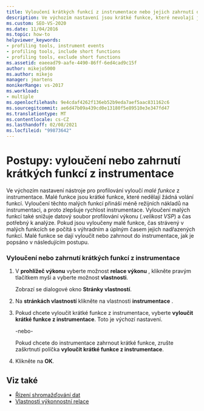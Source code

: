 ```yaml
---
title: Vyloučení krátkých funkcí z instrumentace nebo jejich zahrnutí do instrumentace
description: Ve výchozím nastavení jsou krátké funkce, které nevolají jiné funkce, vyloučené z instrumentace pro snížení režie. Přečtěte si, jak je zahrnout nebo vyloučit.
ms.custom: SEO-VS-2020
ms.date: 11/04/2016
ms.topic: how-to
helpviewer_keywords:
- profiling tools, instrument events
- profiling tools, include short functions
- profiling tools, exclude short functions
ms.assetid: eaeead79-aafe-4490-86ff-6ed4cad9c15f
author: mikejo5000
ms.author: mikejo
manager: jmartens
monikerRange: vs-2017
ms.workload:
- multiple
ms.openlocfilehash: 9e4cdaf4262f136eb52b9eda7aef5aac831162c6
ms.sourcegitcommit: ae6d47b09a439cd0e13180f5e89510e3e347fd47
ms.translationtype: MT
ms.contentlocale: cs-CZ
ms.lasthandoff: 02/08/2021
ms.locfileid: "99873642"
---
```

# <a name="how-to-exclude-or-include-short-functions-from-instrumentation"></a>Postupy: vyloučení nebo zahrnutí krátkých funkcí z instrumentace
Ve výchozím nastavení nástroje pro profilování vyloučí *malé funkce* z instrumentace. Malé funkce jsou krátké funkce, které nedělají žádná volání funkcí. Vyloučení těchto malých funkcí přináší méně režijních nákladů na instrumentaci, a proto zlepšuje rychlost instrumentace. Vyloučení malých funkcí také snižuje datový soubor profilování výkonu (.*velikost VSP*) a čas potřebný k analýze. Pokud jsou vyloučeny malé funkce, čas strávený v malých funkcích se počítá s výhradním a úplným časem jejich nadřazených funkcí. Malé funkce se dají vyloučit nebo zahrnout do instrumentace, jak je popsáno v následujícím postupu.

### <a name="to-exclude-or-include-short-functions-from-instrumentation"></a>Vyloučení nebo zahrnutí krátkých funkcí z instrumentace

1. V **prohlížeč výkonu** vyberte možnost **relace výkonu** , klikněte pravým tlačítkem myši a vyberte možnost **vlastnosti**.

     Zobrazí se dialogové okno **Stránky vlastností**.

2. Na **stránkách vlastností** klikněte na vlastnosti **instrumentace** .

3. Pokud chcete vyloučit krátké funkce z instrumentace, vyberte **vyloučit krátké funkce z instrumentace**. Toto je výchozí nastavení.

     -nebo-

     Pokud chcete do instrumentace zahrnout krátké funkce, zrušte zaškrtnutí políčka **vyloučit krátké funkce z instrumentace**.

4. Klikněte na **OK**.

## <a name="see-also"></a>Viz také
- [Řízení shromažďování dat](../profiling/controlling-data-collection.md)
- [Vlastnosti výkonnostní relace](../profiling/performance-session-properties.md)
